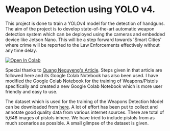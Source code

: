 # Weapon Detection using YOLO v4. 
This project is done to train a YOLOv4 model for the detection of handguns. The aim of the project is to develop state-of-the-art automatic weapon detection system which can be deployed using the cameras and embedded device like Jetson Nano. This will be a step forward towards 'Smart Cities' where crime will be reported to the Law Enforcements effectively without any time delay. 

[![Open In Colab](https://colab.research.google.com/assets/colab-badge.svg)](https://colab.research.google.com/github/anasali0006/Weapon-Detection-Yolov4/blob/main/Yolov4_training.ipynb)

Special thanks to [Quang Neguyeng's Article](https://towardsdatascience.com/yolov4-in-google-colab-train-your-custom-dataset-traffic-signs-with-ease-3243ca91c81d). Steps given in that article are followed here and its Google Colab Notebook has also been used. I have modified the Google Colab Notebook for the training of Weapons/Pistols specifically and created a new Google Colab Notebook which is more user friendly and easy to use. 

The dataset which is used for the training of the Weapons Detection Model can be downloaded from [here](https://drive.google.com/file/d/15L4KCo61a34GdWZLCk-du-JFx-KHCTBz/view?usp=sharing). A lot of effort has been put to collect and annotate good quality data from various internet sources. There are total of 5,648 images of pistols inhere. We have tried to include pistols from as much scenarios as possible. A small glimpse of the dataset is given. 


